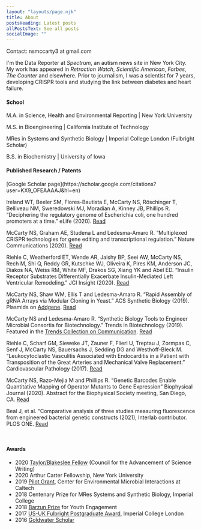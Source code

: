 ```yaml
---
layout: "layouts/page.njk"
title: About
postsHeading: Latest posts
allPostsText: See all posts
socialImage: ""
---
```

Contact: nsmccarty3 at gmail.com

I'm the Data Reporter at _Spectrum_, an autism news site in New York City. My work has appeared in _Retraction Watch_, _Scientific American_, _Forbes_, _The Counter_ and elsewhere. Prior to journalism, I was a scientist for 7 years, developing CRISPR tools and studying the link between diabetes and heart failure.

<h4>School</h4>
M.A. in Science, Health and Environmental Reporting | New York University

M.S. in Bioengineering | California Institute of Technology

MRes in Systems and Synthetic Biology | Imperial College London (Fulbright Scholar)

B.S. in Biochemistry | University of Iowa
					

<h4>Published Research / Patents</h4>
[Google Scholar page](https://scholar.google.com/citations?user=KX9_OFEAAAAJ&hl=en)

Ireland WT, Beeler SM, Flores-Bautista E, McCarty NS, Röschinger T, Belliveau NM, Sweredowski MJ, Moradian A, Kinney JB, Phillips R. “Deciphering the regulatory genome of Escherichia coli, one hundred promoters at a time.” eLife (2020). <a href="https://elifesciences.org/articles/55308" target="_blank">Read</a>

McCarty NS, Graham AE, Studena L and Ledesma-Amaro R. “Multiplexed CRISPR technologies for gene editing and transcriptional regulation.” Nature Communications (2020). <a href="https://www.nature.com/articles/s41467-020-15053-x" target="_blank">Read</a>

Riehle C, Weatherford ET, Wende AR, Jaishy BP, Seei AW, McCarty NS, Rech M, Shi Q, Reddy GR, Kutschke WJ, Oliveira K, Pires KM, Anderson JC, Diakos NA, Weiss RM, White MF, Drakos SG, Xiang YK and Abel ED. “Insulin Receptor Substrates
Differentially Exacerbate Insulin-Mediated Left Ventricular Remodeling.” JCI Insight (2020). <a href="https://insight.jci.org/articles/view/134920" target="_blank">Read</a>

McCarty NS, Shaw WM, Ellis T and Ledesma-Amaro R. “Rapid Assembly of gRNA Arrays via Modular Cloning in Yeast.” ACS Synthetic Biology (2019). Plasmids on <a href="https://www.addgene.org/browse/article/28203286/" target="_blank">Addgene</a>. <a href="https://pubs.acs.org/doi/10.1021/acssynbio.9b00041" target="_blank">Read</a>

McCarty NS and Ledesma-Amaro R. “Synthetic Biology Tools to Engineer Microbial Consortia for Biotechnology.” Trends in Biotechnology (2019). Featured in the <a
    href="https://www.sciencedirect.com/journal/trends-in-cognitive-sciences/special-issue/103FC986131" target="_blank">Trends Collection on Communication</a>.
<a href="https://www.cell.com/trends/biotechnology/fulltext/S0167-7799(18)30312-3" target="_blank">Read</a>

Riehle C, Scharf GM, Sieweke JT, Zauner F, Flierl U, Treptau J, Zormpas C, Senf J, McCarty NS, Bauersachs J, Sedding DG and Westhoff-Bleck M. “Leukocytoclastic Vasculitis Associated with Endocarditis in a Patient with Transposition of the Great Arteries and Mechanical Valve Replacement.” Cardiovascular Pathology (2017). <a href="https://europepmc.org/article/med/28171828" target="_blank">Read</a>

McCarty NS, Razo-Mejia M and Phillips R. “Genetic Barcodes Enable Quantitative Mapping of Operator Mutants to Gene Expression” Biophysical Journal (2020). Abstract for the Biophysical Society meeting, San Diego, CA. <a href="https://www.cell.com/biophysj/fulltext/S0006-3495(19)34231-6" target="_blank">Read</a>

Beal J, et al. “Comparative analysis of three studies measuring fluorescence from engineered bacterial genetic constructs (2021), Interlab contributor. PLOS ONE. <a href="https://journals.plos.org/plosone/article?id=10.1371/journal.pone.0252263" target="_blank">Read</a>

<br>				

<h4>Awards</h4>
<ul>
<li>
    2020 <a href="https://casw.org/casw/announcement/2020-21-taylorblakeslee-fellows" target="_blank">Taylor/Blakeslee Fellow</a> (Council for the Advancement of Science Writing)
</li>
<li>
    2020 Arthur Carter Fellowship, New York University
</li>
<li>
    2019 <a href="http://microbiology.caltech.edu/" target="_blank">Pilot Grant</a>, Center for Environmental Microbial Interactions at Caltech
</li>
<li>
    2018 Centenary Prize for MRes Systems and Synthetic Biology, Imperial College
</li>
<li>
    2018 <a href="https://www.imperial.ac.uk/news/187107/us-student-inspires-local-sixth-formers-thanks/" target="_blank">Barzun Prize</a> for Youth Engagement
</li>
<li>
    2017 <a href="http://www.fulbright.org.uk/about-us/meet-our-fulbrighters/american-fulbright-postgraduate-award-grantees" target="_blank">US-UK Fulbright Postgraduate Award</a>, Imperial College London
</li>
<li>
    2016 <a href="https://goldwater.scholarsapply.org/2016-scholars/" target="_blank">Goldwater Scholar</a>
</li>
</ul>